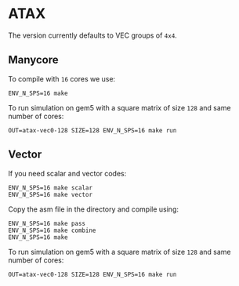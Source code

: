 # ATAX

The version currently defaults to VEC groups of `4x4`. 

## Manycore
To compile with `16` cores we use:
```
ENV_N_SPS=16 make
```
To run simulation on gem5 with a square matrix of size `128` and same number of cores:
```
OUT=atax-vec0-128 SIZE=128 ENV_N_SPS=16 make run
```

## Vector

If you need scalar and vector codes:
```
ENV_N_SPS=16 make scalar
ENV_N_SPS=16 make vector
```
Copy the asm file in the directory and compile using:
```
ENV_N_SPS=16 make pass
ENV_N_SPS=16 make combine
ENV_N_SPS=16 make
```
To run simulation on gem5 with a square matrix of size `128` and same number of cores:
```
OUT=atax-vec0-128 SIZE=128 ENV_N_SPS=16 make run
```
